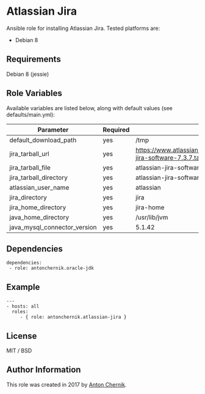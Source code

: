 Atlassian Jira
=========

Ansible role for installing Atlassian Jira. Tested platforms are:
* Debian 8

Requirements
------------

Debian 8 (jessie)

Role Variables
--------------

Available variables are listed below, along with default values (see defaults/main.yml):

| Parameter | Required | Default | Choices |
| ------------- | ------------- | ------------- | ------------- |
| default_download_path | yes | /tmp |  |
| jira_tarball_url  | yes | https://www.atlassian.com/software/jira/downloads/binary/atlassian-jira-software-7.3.7.tar.gz |  |
| jira_tarball_file | yes | atlassian-jira-software-7.3.7.tar.gz  |  |
| jira_tarball_directory | yes | atlassian-jira-software-7.3.7-standalone |  |
| atlassian_user_name | yes  | atlassian |  |
| jira_directory | yes  | jira |  |
| jira_home_directory | yes  | jira-home |  |
| java_home_directory | yes  | /usr/lib/jvm |  |
| java_mysql_connector_version | yes  | 5.1.42 |  |





Dependencies
------------

    dependencies:
     - role: antonchernik.oracle-jdk

Example 
----------------
    ---
    - hosts: all
      roles:
         - { role: antonchernik.atlassian-jira }

License
-------

MIT / BSD

Author Information
------------------

This role was created in 2017 by [Anton Chernik](https://github.com/antonchernik).
